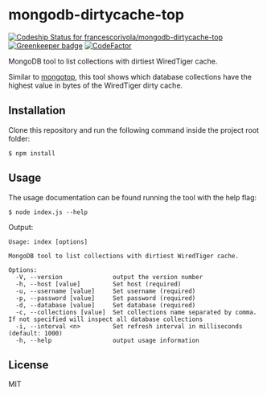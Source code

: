 # mongodb-dirtycache-top

[![Codeship Status for francescorivola/mongodb-dirtycache-top](https://app.codeship.com/projects/a92d7560-0a3e-0137-1b56-7a23e32a5429/status?branch=master)](https://app.codeship.com/projects/326180)
[![Greenkeeper badge](https://badges.greenkeeper.io/francescorivola/mongodb-dirtycache-top.svg)](https://greenkeeper.io/)
[![CodeFactor](https://www.codefactor.io/repository/github/francescorivola/mongodb-dirtycache-top/badge)](https://www.codefactor.io/repository/github/francescorivola/mongodb-dirtycache-top)

MongoDB tool to list collections with dirtiest WiredTiger cache.

Similar to [mongotop](https://docs.mongodb.com/manual/reference/program/mongotop), this tool shows which database collections have the highest value in bytes of the WiredTiger dirty cache.

## Installation

Clone this repository and run the following command inside the project root folder:

    $ npm install

## Usage

The usage documentation can be found running the tool with the help flag:

    $ node index.js --help

Output:

```
Usage: index [options]

MongoDB tool to list collections with dirtiest WiredTiger cache.

Options:
  -V, --version              output the version number
  -h, --host [value]         Set host (required)
  -u, --username [value]     Set username (required)
  -p, --password [value]     Set password (required)
  -d, --database [value]     Set database (required)
  -c, --collections [value]  Set collections name separated by comma. If not specified will inspect all database collections
  -i, --interval <n>         Set refresh interval in milliseconds (default: 1000)
  -h, --help                 output usage information
```

## License

MIT
